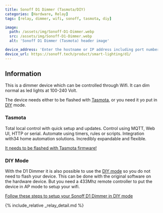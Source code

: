 ```yaml
---
title: Sonoff D1 Dimmer (Tasmota/DIY)
categories: [Hardware, Relay]
tags: [relay, dimmer, wifi, sonoff, tasmota, diy]

image:
  path: /assets/img/Sonoff-D1-Dimmer.webp
  src: /assets/img/Sonoff-D1-Dimmer.webp
  alt: 'Sonoff D1 Dimmer (Tasmota) header image'

device_address: 'Enter the hostname or IP address including port number.'
device_url: https://sonoff.tech/product/smart-lighting/d1/
---
```


## Information

This is a dimmer device which can be controlled through Wifi. It can dim normal
as led lights at 100-240 Volt.

The device needs either to be flashed with [Tasmota](#tasmota), or you need it
yo put in [DIY](#diymode) mode.

### Tasmota

Total local control with quick setup and updates. Control using MQTT, Web UI,
HTTP or serial. Automate using timers, rules or scripts. Integration with34 home
automation solutions. Incredibly expandable and flexible.

[It needs to be flashed with Tasmota firmware!](https://notenoughtech.com/home-automation/tasmotizer/)

### DIY Mode

With the D1 Dimmer it is also possible to use the
[DIY mode](https://sonoff.tech/sonoff-diy-developer-documentation-d1-http-api/)
so you do not need to flash your device. This can be done with the original
software on the hardware device. But you need a 433Mhz remote controller to put
the device in AP mode to setup your wifi.

[Follow these steps to setup your Sonoff D1 Dimmer in DIY mode](https://theroamingworkshop.cloud/b/en/1989/sonoff-d1-dimmer/#internet-connection)

{% include_relative _relay_detail.md %}
